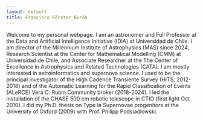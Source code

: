 ```yaml
---
layout: default
title: Francisco Förster Burón
---
```


Welcome to my personal webpage. I am an astronomer and Full Professor at the Data and Artificial Intelligence Initiative (IDIA) at Universidad de Chile. I am director of the Millennium Institute of Astrophysics (MAS) since 2024, Research Scientist at the Center for Mathematical Modelling (CMM) at Universidad de Chile, and Associate Researcher at the The Center of Excellence in Astrophysics and Related Technologies (CATA). I am mostly interested in astroinformatics and supernova science. I used to be the principal investigator of the High Cadence Transiente Survey (HiTS, 2012-2018) and of the Automatic Learning for the Rapid Classification of Events (ALeRCE) Vera C. Rubin Community broker (2018-2024). I led the installation of the CHASE 500 cm robotic telescope in CTIO (first light Oct 2010). I did my Ph.D. thesis on Type Ia Supernovae progenitors at the University of Oxford (2009) with Prof. Philipp Podsiadlowski.
